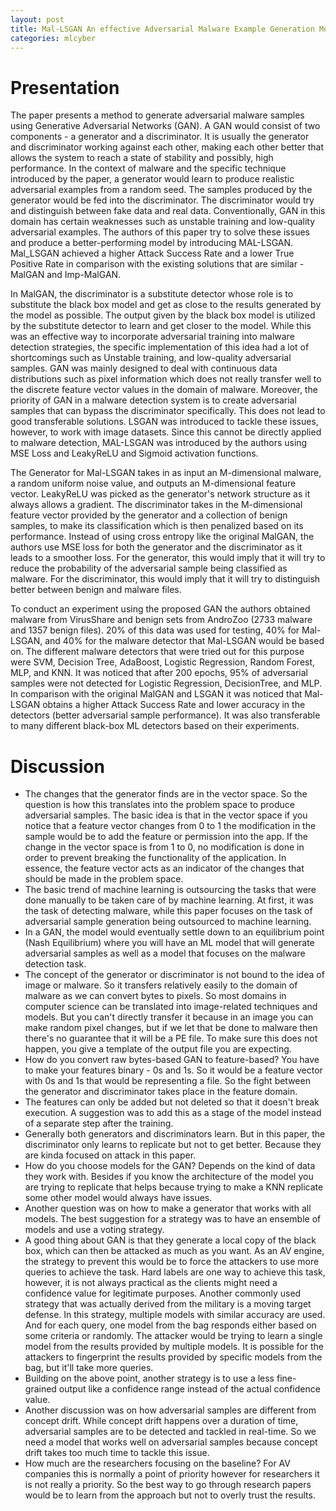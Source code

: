 ```yaml
---
layout: post
title: Mal-LSGAN An effective Adversarial Malware Example Generation Model 
categories: mlcyber
---
```


# Presentation
The paper presents a method to generate adversarial malware samples using Generative Adversarial Networks (GAN). A GAN would consist of two components - a generator and a discriminator. It is usually the generator and discriminator working against each other, making each other better that allows the system to reach a state of stability and possibly, high performance. In the context of malware and the specific technique introduced by the paper, a generator would learn to produce realistic adversarial examples from a random seed. The samples produced by the generator would be fed into the discriminator. The discriminator would try and distinguish between fake data and real data. Conventionally, GAN in this domain has certain weaknesses such as unstable training and low-quality adversarial examples. The authors of this paper try to solve these issues and produce a better-performing model by introducing MAL-LSGAN. Mal_LSGAN achieved a higher Attack Success Rate and a lower True Positive Rate in comparison with the existing solutions that are similar - MalGAN and Imp-MalGAN.

In MalGAN, the discriminator is a substitute detector whose role is to substitute the black box model and get as close to the results generated by the model as possible. The output given by the black box model is utilized by the substitute detector to learn and get closer to the model. While this was an effective way to incorporate adversarial training into malware detection strategies, the specific implementation of this idea had a lot of shortcomings such as Unstable training, and low-quality adversarial samples. GAN was mainly designed to deal with continuous data distributions such as pixel information which does not really transfer well to the discrete feature vector values in the domain of malware. Moreover, the priority of GAN in a malware detection system is to create adversarial samples that can bypass the discriminator specifically. This does not lead to good transferable solutions. LSGAN was introduced to tackle these issues, however, to work with image datasets. Since this cannot be directly applied to malware detection, MAL-LSGAN was introduced by the authors using MSE Loss and LeakyReLU and Sigmoid activation functions. 

The Generator for Mal-LSGAN takes in as input an M-dimensional malware, a random uniform noise value, and outputs an M-dimensional feature vector. LeakyReLU was picked as the generator's network structure as it always allows a gradient. The discriminator takes in the M-dimensional feature vector provided by the generator and a collection of benign samples, to make its classification which is then penalized based on its performance. Instead of using cross entropy like the original MalGAN, the authors use MSE loss for both the generator and the discriminator as it leads to a smoother loss. For the generator, this would imply that it will try to reduce the probability of the adversarial sample being classified as malware. For the discriminator, this would imply that it will try to distinguish better between benign and malware files. 

To conduct an experiment using the proposed GAN the authors obtained malware from VirusShare and benign sets from AndroZoo (2733 malware and 1357 benign files).  20% of this data was used for testing, 40% for Mal-LSGAN, and 40% for the malware detector that Mal-LSGAN would be based on. The different malware detectors that were tried out for this purpose were SVM, Decision Tree, AdaBoost, Logistic Regression, Random Forest, MLP, and KNN. It was noticed that after 200 epochs, 95% of adversarial samples were not detected for Logistic Regression, DecisionTree, and MLP. In comparison with the original MalGAN and LSGAN it was noticed that Mal-LSGAN obtains a higher Attack Success Rate and lower accuracy in the detectors (better adversarial sample performance). It was also transferable to many different black-box ML detectors based on their experiments. 

# Discussion
* The changes that the generator finds are in the vector space. So the question is how this translates into the problem space to produce adversarial samples. The basic idea is that in the vector space if you notice that a feature vector changes from 0 to 1 the modification in the sample would be to add the feature or permission into the app. If the change in the vector space is from 1 to 0, no modification is done in order to prevent breaking the functionality of the application. In essence, the feature vector acts as an indicator of the changes that should be made in the problem space. 
* The basic trend of machine learning is outsourcing the tasks that were done manually to be taken care of by machine learning. At first, it was the task of detecting malware, while this paper focuses on the task of adversarial sample generation being outsourced to machine learning. 
* In a GAN, the model would eventually settle down to an equilibrium point (Nash Equilibrium) where you will have an ML model that will generate adversarial samples as well as a model that focuses on the malware detection task.
* The concept of the generator or discriminator is not bound to the idea of image or malware. So it transfers relatively easily to the domain of malware as we can convert bytes to pixels. So most domains in computer science can be translated into image-related techniques and models. But you can't directly transfer it because in an image you can make random pixel changes, but if we let that be done to malware then there's no guarantee that it will be a PE file. To make sure this does not happen, you give a template of the output file you are expecting.
* How do you convert raw bytes-based GAN to feature-based? You have to make your features binary - 0s and 1s. So it would be a feature vector with 0s and 1s that would be representing a file. So the fight between the generator and discriminator takes place in the feature domain.
* The features can only be added but not deleted so that it doesn't break execution. A suggestion was to add this as a stage of the model instead of a separate step after the training. 
* Generally both generators and discriminators learn. But in this paper, the discriminator only learns to replicate but not to get better. Because they are kinda focused on attack in this paper.
* How do you choose models for the GAN? Depends on the kind of data they work with. Besides if you know the architecture of the model you are trying to replicate that helps because trying to make a KNN replicate some other model would always have issues.
* Another question was on how to make a generator that works with all models. The best suggestion for a strategy was to have an ensemble of models and use a voting strategy.
* A good thing about GAN is that they generate a local copy of the black box, which can then be attacked as much as you want. As an AV engine, the strategy to prevent this would be to force the attackers to use more queries to achieve the task. Hard labels are one way to achieve this task, however, it is not always practical as the clients might need a confidence value for legitimate purposes. Another commonly used strategy that was actually derived from the military is a moving target defense. In this strategy, multiple models with similar accuracy are used. And for each query, one model from the bag responds either based on some criteria or randomly. The attacker would be trying to learn a single model from the results provided by multiple models. It is possible for the attackers to fingerprint the results provided by specific models from the bag, but it'll take more queries. 
* Building on the above point, another strategy is to use a less fine-grained output like a confidence range instead of the actual confidence value.
* Another discussion was on how adversarial samples are different from concept drift. While concept drift happens over a duration of time, adversarial samples are to be detected and tackled in real-time. So we need a model that works well on adversarial samples because concept drift takes too much time to tackle this issue.
* How much are the researchers focusing on the baseline? For AV companies this is normally a point of priority however for researchers it is not really a priority. So the best way to go through research papers would be to learn from the approach but not to overly trust the results.

